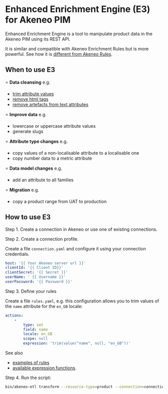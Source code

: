 # Enhanced Enrichment Engine (E3) for Akeneo PIM

Enhanced Enrichment Engine is a tool to manipulate product data in the Akeneo PIM using its REST API.

It is similar and compatible with Akeneo Enrichment Rules but is more powerful. See how it is [different from Akeneo Rules](docs/compare-with-akeneo-rules.md).

## When to use E3

:star:&nbsp;**Data cleansing** e.g. 
* [trim attribute values](docs/examples/trim.md)
* [remove html tags](docs/examples/remove-html-tags.md)
* [remove artefacts from text attributes](docs/examples/replace.md)

:star:&nbsp;**Improve data** e.g.
* lowercase or uppercase attribute values
* generate slugs

:star:&nbsp;**Attribute type changes** e.g.
* copy values of a non-localisable attribute to a localisable one
* copy number data to a metric attribute

:star:&nbsp;**Data model changes** e.g.
* add an attribute to all families

:star:&nbsp;**Migration** e.g. 
* copy a product range from UAT to production  

## How to use E3

Step 1. Create a connection in Akeneo or use one of existing connections.

Step 2. Create a connection profile.

Create a file `connection.yaml` and configure it using your connection credentials.

```yaml
host: '{{ Your Akeneo server url }}'
clientId: '{{ Client ID}}'
clientSecret: '{{ Secret }}'
userName: ' {{ Username }}'
userPassword: '{{ Password }}'
```

Step 3. Define your rules

Create a file `rules.yaml`, e.g. this configuration allows you to trim values of the `name` attribute for the `en_GB` locale:

```yaml
actions:
    -
        type: set
        field: name
        locale: en_GB
        scope: null
        expression: 'trim(value("name", null, "en_GB"))'
```

See also 
 * [examples of rules](docs/example-list.md) 
 * [available expression functions](docs/function-list.md).


Step 4. Run the script:
```bash
bin/akeneo-etl transform --resource-type=product --connection=connection.yaml --profile=rules.yaml
```
